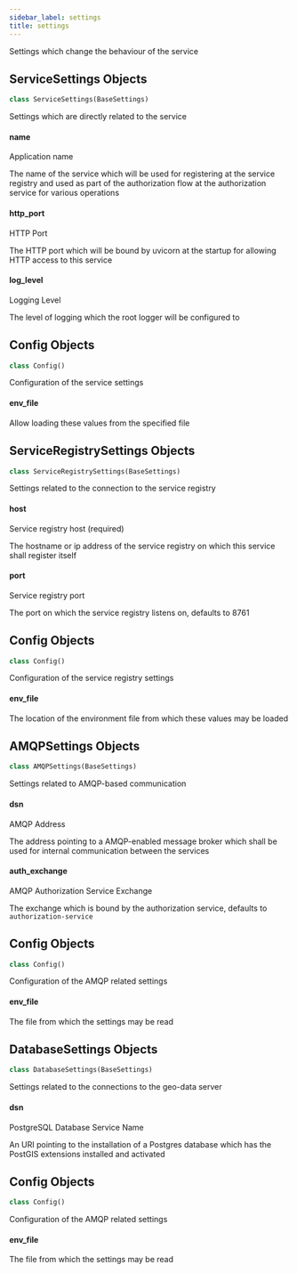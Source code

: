 ```yaml
---
sidebar_label: settings
title: settings
---
```


Settings which change the behaviour of the service


## ServiceSettings Objects

```python
class ServiceSettings(BaseSettings)
```

Settings which are directly related to the service


#### name

Application name

The name of the service which will be used for registering at the service registry and used as
part of the authorization flow at the authorization service for various operations


#### http\_port

HTTP Port

The HTTP port which will be bound by uvicorn at the startup for allowing HTTP access to this
service


#### log\_level

Logging Level

The level of logging which the root logger will be configured to


## Config Objects

```python
class Config()
```

Configuration of the service settings


#### env\_file

Allow loading these values from the specified file


## ServiceRegistrySettings Objects

```python
class ServiceRegistrySettings(BaseSettings)
```

Settings related to the connection to the service registry


#### host

Service registry host (required)

The hostname or ip address of the service registry on which this service shall register itself


#### port

Service registry port

The port on which the service registry listens on, defaults to 8761


## Config Objects

```python
class Config()
```

Configuration of the service registry settings


#### env\_file

The location of the environment file from which these values may be loaded


## AMQPSettings Objects

```python
class AMQPSettings(BaseSettings)
```

Settings related to AMQP-based communication


#### dsn

AMQP Address

The address pointing to a AMQP-enabled message broker which shall be used for internal
communication between the services


#### auth\_exchange

AMQP Authorization Service Exchange

The exchange which is bound by the authorization service, defaults to `authorization-service`


## Config Objects

```python
class Config()
```

Configuration of the AMQP related settings


#### env\_file

The file from which the settings may be read


## DatabaseSettings Objects

```python
class DatabaseSettings(BaseSettings)
```

Settings related to the connections to the geo-data server


#### dsn

PostgreSQL Database Service Name

An URI pointing to the installation of a Postgres database which has the PostGIS extensions
installed and activated


## Config Objects

```python
class Config()
```

Configuration of the AMQP related settings


#### env\_file

The file from which the settings may be read


